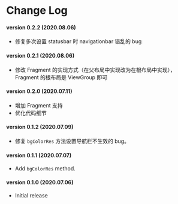 # Change Log

#### version 0.2.2 (2020.08.06)
* 修复多次设置 statusbar 时 navigationbar 错乱的 bug

#### version 0.2.1 (2020.08.06)
* 修改 Fragment 的实现方式（在父布局中实现改为在根布局中实现），Fragment 的根布局是 ViewGroup 即可

#### version 0.2.0 (2020.07.11)
* 增加 Fragment 支持
* 优化代码细节

#### version 0.1.2 (2020.07.09)
* 修复 `bgColorRes` 方法设置导航栏不生效的 bug。

#### version 0.1.1 (2020.07.07)
* Add `bgColorRes` method.

#### version 0.1.0 (2020.07.06)
* Initial release